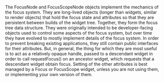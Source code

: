 The FocusNode and FocusScopeNode objects implement the
mechanics of the focus system. They are long-lived objects (longer than widgets,
similar to render objects) that hold the focus state and attributes so that they
are persistent between builds of the widget tree. Together, they form
the focus tree data structure.
They were originally intended to be developer-facing objects used to control
some aspects of the focus system, but over time they have evolved to mostly
implement details of the focus system. In order to prevent breaking existing
applications, they still contain public interfaces for their attributes. But, in
general, the thing for which they are most useful is to act as a relatively
opaque handle, passed to a descendant widget in order to call requestFocus()
on an ancestor widget, which requests that a descendant widget obtain focus.
Setting of the other attributes is best managed by a Focus or
FocusScope widget, unless you are not using them, or implementing your own
version of them.
